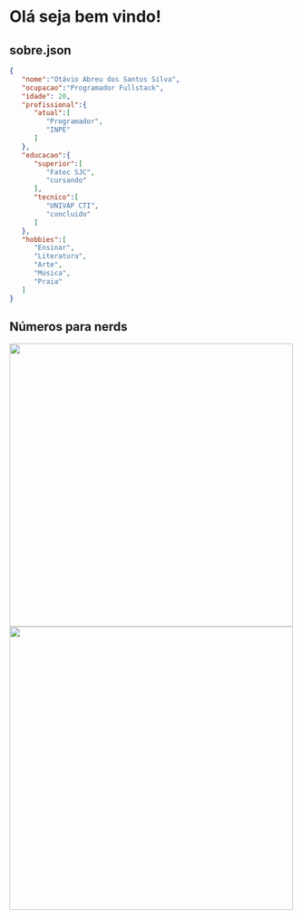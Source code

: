 # Olá seja bem vindo!
## sobre.json
```json
{
   "nome":"Otávio Abreu dos Santos Silva",
   "ocupacao":"Programador Fullstack",
   "idade": 20,
   "profissional":{
      "atual":[
         "Programador",
         "INPE"
      ]
   },
   "educacao":{
      "superior":[
         "Fatec SJC",
         "cursando"
      ],
      "tecnico":[
         "UNIVAP CTI",
         "concluido"
      ]
   },
   "hobbies":[
      "Ensinar",
      "Literatura",
      "Arte",
      "Música",
      "Praia"
   ]
}
```
## Números para nerds
<!--START_SECTION:waka-->
<img height="500em" src="https://wakatime.com/share/@26901d77-dd3d-4f36-85b8-e670f5580e75/00a83e0f-f027-4c37-9c02-6bcf1202f51e.png"/>
</br>
<img height="500em" src="https://wakatime.com/share/@26901d77-dd3d-4f36-85b8-e670f5580e75/83c29bf1-159b-44e8-8ec8-cb42ad79cee9.png"/>
<!--END_SECTION:waka-->
